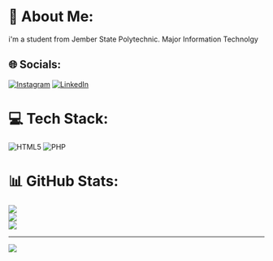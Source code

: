 # 💫 About Me:
i'm a student from Jember State Polytechnic. Major Information Technolgy


## 🌐 Socials:
[![Instagram](https://img.shields.io/badge/Instagram-%23E4405F.svg?logo=Instagram&logoColor=white)](https://instagram.com/aydputriii) [![LinkedIn](https://img.shields.io/badge/LinkedIn-%230077B5.svg?logo=linkedin&logoColor=white)](https://linkedin.com/in/PutriAyuwd) 

# 💻 Tech Stack:
![HTML5](https://img.shields.io/badge/html5-%23E34F26.svg?style=flat&logo=html5&logoColor=white) ![PHP](https://img.shields.io/badge/php-%23777BB4.svg?style=flat&logo=php&logoColor=white)
# 📊 GitHub Stats:
![](https://github-readme-stats.vercel.app/api?username=putricatik1&theme=nightowl&hide_border=false&include_all_commits=false&count_private=false)<br/>
![](https://github-readme-streak-stats.herokuapp.com/?user=putricatik1&theme=nightowl&hide_border=false)<br/>
![](https://github-readme-stats.vercel.app/api/top-langs/?username=putricatik1&theme=nightowl&hide_border=false&include_all_commits=false&count_private=false&layout=compact)

---
[![](https://visitcount.itsvg.in/api?id=putricatik1&icon=0&color=10)](https://visitcount.itsvg.in)

<!-- Proudly created with GPRM ( https://gprm.itsvg.in ) -->
